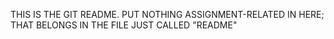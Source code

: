 THIS IS THE GIT README.
PUT NOTHING ASSIGNMENT-RELATED IN HERE; THAT BELONGS IN THE FILE JUST
CALLED "README"
